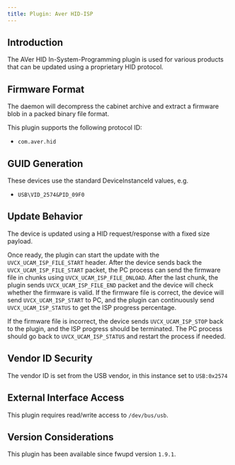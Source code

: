 ```yaml
---
title: Plugin: Aver HID-ISP
---
```


## Introduction

The AVer HID In-System-Programming plugin is used for various products that can be updated using
a proprietary HID protocol.

## Firmware Format

The daemon will decompress the cabinet archive and extract a firmware blob in
a packed binary file format.

This plugin supports the following protocol ID:

* `com.aver.hid`

## GUID Generation

These devices use the standard DeviceInstanceId values, e.g.

* `USB\VID_2574&PID_09F0`

## Update Behavior

The device is updated using a HID request/response with a fixed size payload.

Once ready, the plugin can start the update with the `UVCX_UCAM_ISP_FILE_START` header.
After the device sends back the `UVCX_UCAM_ISP_FILE_START` packet, the PC process can send the
firmware file in chunks using `UVCX_UCAM_ISP_FILE_DNLOAD`.
After the last chunk, the plugin sends `UVCX_UCAM_ISP_FILE_END` packet and the device will check
whether the firmware is valid. If the firmware file is correct, the device will send
`UVCX_UCAM_ISP_START` to PC, and the plugin can continuously send `UVCX_UCAM_ISP_STATUS` to get
the ISP progress percentage.

If the firmware file is incorrect, the device sends `UVCX_UCAM_ISP_STOP` back to the plugin,
and the ISP progress should be terminated. The PC process should go back to `UVCX_UCAM_ISP_STATUS`
and restart the process if needed.

## Vendor ID Security

The vendor ID is set from the USB vendor, in this instance set to `USB:0x2574`

## External Interface Access

This plugin requires read/write access to `/dev/bus/usb`.

## Version Considerations

This plugin has been available since fwupd version `1.9.1`.
